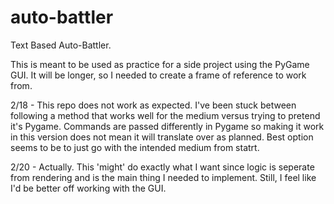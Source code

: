 # auto-battler
Text Based Auto-Battler.  

This is meant to be used as practice for a side project using the PyGame GUI.  It will be longer, so I needed to create a frame of reference to work from.

2/18 - This repo does not work as expected.  I've been stuck between following a method that works well for the medium versus trying to pretend it's Pygame.  Commands are passed differently in Pygame so making it work in this version does not mean it will translate over as planned.  Best option seems to be to just go with the intended medium from statrt.

2/20 - Actually.  This 'might' do exactly what I want since logic is seperate from rendering and is the main thing I needed to implement.  Still, I feel like I'd be better off working with the GUI.
